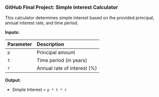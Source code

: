 ### GitHub Final Project: Simple Interest Calculator

This calculator determines simple interest based on the provided principal, annual interest rate, and time period.

**Inputs:**

| Parameter | Description               |
| :------- | :------------------------ |
| `p`      | Principal amount          |
| `t`      | Time period (in years)    |
| `r`      | Annual rate of interest (%) |

**Output:**

* Simple Interest = `p * t * r`

